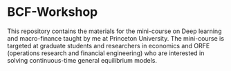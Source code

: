 # BCF-Workshop
This repository contains the materials for the mini-course on Deep learning and macro-finance taught by me at Princeton University. The mini-course is targeted at graduate students and researchers in economics and ORFE (operations research and financial engineering) who are interested in solving continuous-time general equilibrium models.  
